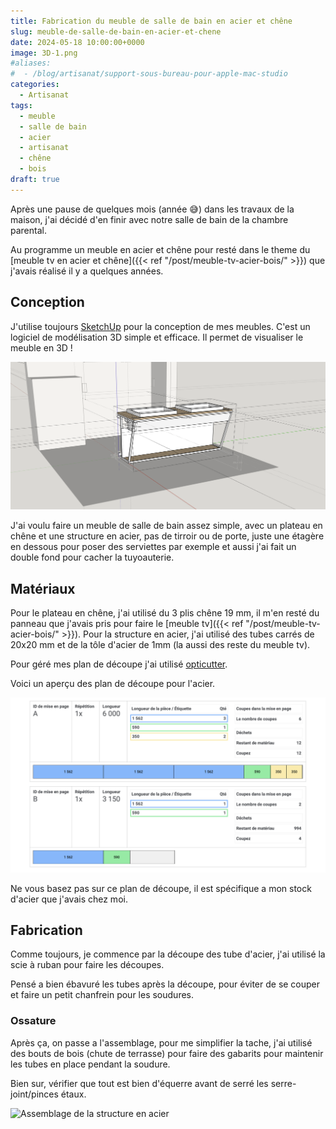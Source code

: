 ```yaml
---
title: Fabrication du meuble de salle de bain en acier et chêne
slug: meuble-de-salle-de-bain-en-acier-et-chene
date: 2024-05-18 10:00:00+0000
image: 3D-1.png
#aliases:
#  - /blog/artisanat/support-sous-bureau-pour-apple-mac-studio
categories:
  - Artisanat
tags:
  - meuble
  - salle de bain
  - acier
  - artisanat
  - chêne
  - bois
draft: true
---
```


Après une pause de quelques mois (année 😅) dans les travaux de la maison, j'ai décidé d'en finir avec notre salle de bain de la chambre parental.

Au programme un meuble en acier et chêne pour resté dans le theme du [meuble tv en acier et chêne]({{< ref "/post/meuble-tv-acier-bois/" >}}) que j'avais réalisé il y a quelques années.

<!-- more -->

## Conception

J'utilise toujours [SketchUp](https://www.sketchup.com/fr) pour la conception de mes meubles. C'est un logiciel de modélisation 3D simple et efficace. Il permet de visualiser le meuble en 3D !

![Conception du meuble de salle de bain en acier et chêne](3D-1.png)

J'ai voulu faire un meuble de salle de bain assez simple, avec un plateau en chêne et une structure en acier, pas de tirroir ou de porte, juste une étagère en dessous pour poser des serviettes par exemple et aussi j'ai fait un double fond pour cacher la tuyoauterie.

## Matériaux

Pour le plateau en chêne, j'ai utilisé du 3 plis chêne 19 mm, il m'en resté du panneau que j'avais pris pour faire le [meuble tv]({{< ref "/post/meuble-tv-acier-bois/" >}}).
Pour la structure en acier, j'ai utilisé des tubes carrés de 20x20 mm et de la tôle d'acier de 1mm (la aussi des reste du meuble tv).

Pour géré mes plan de découpe j'ai utilisé [opticutter](https://www.opticutter.com/).

Voici un aperçu des plan de découpe pour l'acier.

![Plan de découpe de l'acier](plan-decoupe-acier.png)

Ne vous basez pas sur ce plan de découpe, il est spécifique a mon stock d'acier que j'avais chez moi.

## Fabrication

Comme toujours, je commence par la découpe des tube d'acier, j'ai utilisé la scie à ruban pour faire les découpes.

Pensé a bien ébavuré les tubes après la découpe, pour éviter de se couper et faire un petit chanfrein pour les soudures.

### Ossature

Après ça, on passe a l'assemblage, pour me simplifier la tache, j'ai utilisé des bouts de bois (chute de terrasse) pour faire des gabarits pour maintenir les tubes en place pendant la soudure.

Bien sur, vérifier que tout est bien d'équerre avant de serré les serre-joint/pinces étaux.

![Assemblage de la structure en acier](assemblage-acier.png)
